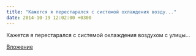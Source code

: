 ```yaml
---
title: "Кажется я перестарался с системой охлаждения возду..."
date: 2014-10-19 12:02:00 +0300
---
```


Кажется я перестарался с системой охлаждения воздухом с улицы...

[Вложение](/assets/vk_photos/4/UxWeyDfn4g8.jpg)
